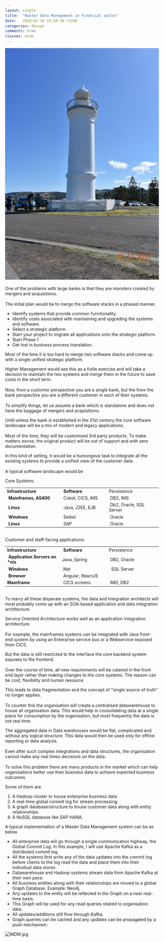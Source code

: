 ```yaml
---
layout: single
title:  "Master Data Management in Financial sector"
date:   2018-02-10 19:20:30 +1100
categories: design
comments: true
classes: wide
---
```

<div dir="ltr" style="text-align: left;" trbidi="on">
<div class="separator" style="clear: both; text-align: center;">
<a><img border="0" src="/assets/images/mdm.jpg"/></a></div>
<br />
One of the problems with large banks is that they are monsters created by mergers and acquisitions.<br />
<br />
The initial plan would be to merge the software stacks in a phased manner.
<br />
<ul>
<li>Identify systems that provide common functionality.</li>
<li>Identify costs associated with maintaining and upgrading the systems and software.</li>
<li>Select a strategic platform.</li>
<li>Start your project to migrate all applications onto the strategic platform.</li>
<li>Start Phase 1</li>
<li>Get lost in business process translation.</li>
</ul>
Most of the time it is too hard to merge two software stacks and come up with a single unified strategic platform.

Higher Management would see this as a futile exercise and will take a decision to maintain the two systems and merge them in the future to save costs in the short term.<br />
<br />
Now, from a customer perspective you are a single bank, but the from the bank perspective you are a different customer in each of their systems.<br />
<br />
To simplify things, let us assume a bank which is standalone and does not have the baggage of mergers and acquisitions.

Until unless the bank is established in the 21st century the core software landscape will be a mix of modern and legacy applications.<br />
<br />
Most of the time, they will be customised 3rd party products. To make matters worse, the original product will be out of support and with zero documentation.

In this kind of setting, it would be a humongous task&nbsp;to integrate all the existing systems to provide a unified view of the customer data.<br />
<br />
A typical software landscape would be

Core Systems:<br />
<table>
<tbody>
<tr>
<td width="170"><strong>Infrastructure</strong></td>
<td width="143"><strong>&nbsp;Software</strong></td>
<td width="161">Persistence</td>
</tr>
<tr>
<td width="170"><strong>&nbsp;Mainframes, AS400</strong></td>
<td width="143">&nbsp;Cobol, CICS, IMS</td>
<td width="161">&nbsp;DB2, IMS</td>
</tr>
<tr>
<td width="170"><strong>&nbsp;Linux</strong></td>
<td width="143">&nbsp;Java, J2EE, EJB</td>
<td width="161">&nbsp;Db2, Oracle, SQL Server</td>
</tr>
<tr>
<td width="170"><strong>&nbsp;Windows</strong></td>
<td width="143">&nbsp;Seibel</td>
<td width="161">&nbsp;Oracle</td>
</tr>
<tr>
<td width="170"><strong>&nbsp;Linux</strong></td>
<td width="143">&nbsp;SAP</td>
<td width="161">&nbsp;Oracle</td>
</tr>
</tbody>
</table>
<br />
Customer and staff-facing applications:
<br />
<table>
<tbody>
<tr>
<td width="170"><strong>Infrastructure</strong></td>
<td width="143"><strong>&nbsp;Software</strong></td>
<td width="161">Persistence</td>
</tr>
<tr>
<td width="170"><strong>&nbsp;Application Servers on *nix</strong></td>
<td width="143">Java, Spring</td>
<td width="161">&nbsp;DB2,&nbsp;Oracle</td>
</tr>
<tr>
<td width="170"><strong>&nbsp;Windows</strong></td>
<td width="143">.Net</td>
<td width="161">&nbsp; SQL Server</td>
</tr>
<tr>
<td width="170"><strong>&nbsp;Browser</strong></td>
<td width="143">&nbsp;Angular, ReactJS</td>
<td width="161"></td>
</tr>
<tr>
<td width="170"><b>Mainframe</b></td>
<td width="143">&nbsp;CICS screens</td>
<td width="161">&nbsp;IMD, DB2</td>
</tr>
</tbody>
</table>
<br />
To marry all these disparate systems, the data and integration architects will most probably come up with an SOA-based application and data integration architecture.

Service Oriented Architecture works well as an application integration architecture.<br />
<br />
For example, the mainframes systems can be integrated with Java front-end system by using an Enterprise service bus or a Webservice exposed from CICS.

But the data is still restricted to the interface the core backend system exposes to the frontend.<br />
<br />
Over the course&nbsp;of time, all new requirements will be catered in the front end layer rather than making changes to the core systems. The reason can be cost, flexibility and human resource.

This leads to data fragmentation and the concept of "single source of truth" no longer applies.<br />
<br />
To counter this the organisation will create a centralised&nbsp;datawarehouse to house all organisation data. This would help in consolidating data at a single place for consumption by the organisation, but most frequently the data is not real time.

The aggregated data in Data warehouses&nbsp;would be flat, complicated and without any logical structure. This data would then be used only for offline reporting or data analysis.<br />
<br />
Even after such complex integrations and data structures, the organisation cannot make any real times decisions on the data.<br />
<br />
To solve this problem there are many products in the market which can help organisations better use their business data to achieve expected business outcomes.

Some of them are
<br />
<ol>
<li>A Hadoop cluster to house enterprise business data.</li>
<li>A real-time global commit log for stream processing.</li>
<li>A graph database/structure to house customer data along with entity relationships.</li>
<li>A NoSQL database like SAP HANA.</li>
</ol>
A typical implementation of a Master Data Management system can be as below
<br />
<ul>
<li>All enterprise data will go through a single communication highway, the Global Commit Log. In this example, I will use Apache Kafka as a distributed commit log.</li>
<li>All the systems first write any of the data updates into the commit log before clients to the log read the data and place them into their individual data stores.</li>
<li>Datawarehouse and Hadoop systems stream data from Apache Kafka at their own pace.</li>
<li>All business entities along with their relationships are moved to a global Graph Database. Example: Neo4j.</li>
<li>Any updates to the entity will be reflected in the Graph on a near real-time basis.</li>
<li>This Graph will be used for any read queries related to organisation data.</li>
<li>All updates/additions still flow through Kafka.</li>
<li>Graph queries can be cached and any updates can be propagated by a push mechanism.</li>
</ul>
<img alt="MDM.jpg" class="alignnone size-full wp-image-88" height="601" src="https://jknowblog.files.wordpress.com/2017/03/mdm.jpg" width="640" />

&nbsp;

&nbsp;</div>
